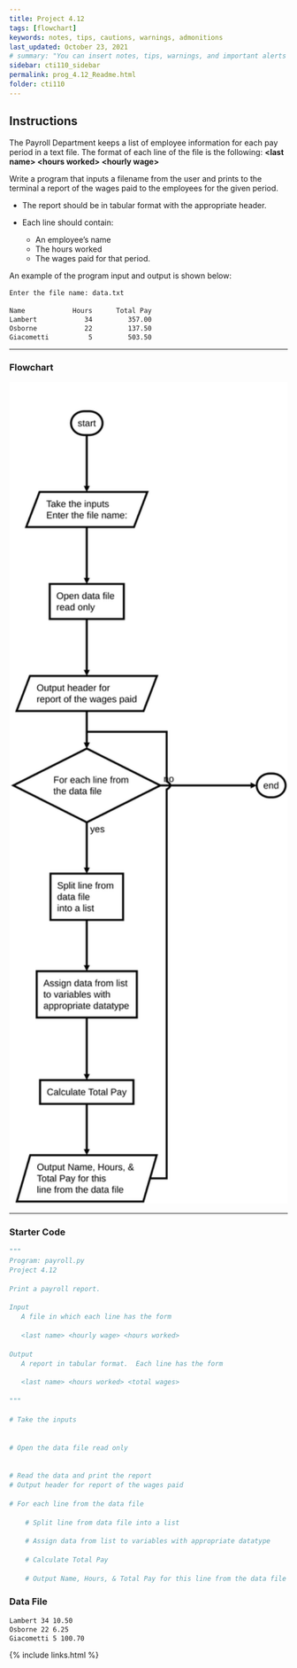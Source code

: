 ```yaml
---
title: Project 4.12
tags: [flowchart]
keywords: notes, tips, cautions, warnings, admonitions
last_updated: October 23, 2021
# summary: "You can insert notes, tips, warnings, and important alerts in your content. These notes are stored as shortcodes made available through the linksrefs.hmtl include."
sidebar: cti110_sidebar
permalink: prog_4.12_Readme.html
folder: cti110
---
```


## Instructions

The Payroll Department keeps a list of employee information for each pay period in a text file. The format of each line of the file is the following: 
**\<last name> \<hours worked> \<hourly wage>**

Write a program that inputs a filename from the user and prints to the terminal a report of the wages paid to the employees for the given period.

- The report should be in tabular format with the appropriate header.

- Each line should contain:
  - An employee’s name
  - The hours worked
  - The wages paid for that period.

An example of the program input and output is shown below:

```text
Enter the file name: data.txt

Name            Hours      Total Pay
Lambert            34         357.00
Osborne            22         137.50
Giacometti          5         503.50
```

---

### Flowchart

<!-- ![payroll flowchart](/pages/cti110/cti110_Prog_4.12_payroll.flow.svg) -->

<img src="images/cti110_p_4.12_payroll.flow.svg" style="width: 650px;"/>

<!-- {% include image.html file="cti110_Prog_4.12_payroll.flow.svg" url="/cti110/pages/" alt="payroll flowchart" caption="payroll flowchart" max-width="600" %} -->

---

### Starter Code

```python
"""
Program: payroll.py
Project 4.12

Print a payroll report.

Input
   A file in which each line has the form

   <last name> <hourly wage> <hours worked>

Output
   A report in tabular format.  Each line has the form

   <last name> <hours worked> <total wages>

"""

# Take the inputs


# Open the data file read only


# Read the data and print the report
# Output header for report of the wages paid

# For each line from the data file 

    # Split line from data file into a list

    # Assign data from list to variables with appropriate datatype

    # Calculate Total Pay

    # Output Name, Hours, & Total Pay for this line from the data file

```

### Data File

```text
Lambert 34 10.50
Osborne 22 6.25
Giacometti 5 100.70
```

{% include links.html %}
